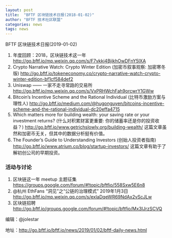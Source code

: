 ```yaml
---
layout: post
title:  "BFTF 区块链技术日报(2018-01-02)"
author: "BFTF 技术社区联盟"
categories: news
tags: news
---
```


BFTF 区块链技术日报(2019-01-02)

1. 年度回顾：2018，区块链技术这一年 <http://go.bftf.io/mp.weixin.qq.com/s/F7vkkj4BjikhOwDFnY5lXA>
2. Crypto Narrative Watch: Crypto Winter Edition (加密币叙事观察: 加密寒冬版) <http://go.bftf.io/tokeneconomy.co/crypto-narrative-watch-crypto-winter-edition-bf1cf584def2>
3. Uniswap —— 一家不走寻常路的交易所 <http://go.bftf.io/mp.weixin.qq.com/s/VxPRHWchFah9orcwrY1GWw>
4. Bitcoin’s Incentive Scheme and the Rational Individual (比特币激励方案与理性人) <http://go.bftf.io/medium.com/@hugonguyen/bitcoins-incentive-scheme-and-the-rational-individual-dc20effa4715>
5. Which matters more for building wealth: your saving rate or your investment returns? (什么对积累财富更重要: 你的储蓄率还是你的投资收益？) <http://go.bftf.io/www.getrichslowly.org/building-wealth/> 这篇文章虽然和加密币无关，但其中的数据分析挺有价值。
6. The Founder’s Guide to Understanding Investors (创始人投资者指南) <http://go.bftf.io/www.atrium.co/blog/startup-investors/>  这篇文章有助于了解初创公司的早期投资。

### 活动与讨论

1. 区块链这一年 meetup 主题征集 <https://groups.google.com/forum/#!topic/bftfio/558Sxw5E6n8>
2. @杭州 EthFans “洞见”之“公链的治理模式” 2019年1月3日 <http://go.bftf.io/mp.weixin.qq.com/s/exlaDqeWR69NdAx2vScJLw>
3. 区块链招聘 <http://go.bftf.io/groups.google.com/forum/#!topic/bftfio/Mx3IJrzSCVQ>

编辑：@jolestar

地址：http://go.bftf.io/bftf.io/news/2019/01/02/bftf-daily-news.html

